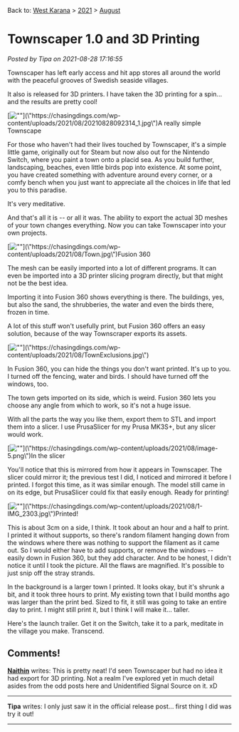 Back to: [West Karana](/posts/westkarana.md) > [2021](/posts/2021/westkarana.md) > [August](./westkarana.md)
# Townscaper 1.0 and 3D Printing

*Posted by Tipa on 2021-08-28 17:16:55*


Townscaper has left early access and hit app stores all around the world with the peaceful grooves of Swedish seaside villages.



It also is released for 3D printers. I have taken the 3D printing for a spin... and the results are pretty cool!





[![\"\"](\"https://chasingdings.com/wp-content/uploads/2021/08/20210828092314_1-1024x576.jpg\")](\"https://chasingdings.com/wp-content/uploads/2021/08/20210828092314_1.jpg\")A really simple Townscape

For those who haven't had their lives touched by Townscaper, it's a simple little game, originally out for Steam but now also out for the Nintendo Switch, where you paint a town onto a placid sea. As you build further, landscaping, beaches, even little birds pop into existence. At some point, you have created something with adventure around every corner, or a comfy bench when you just want to appreciate all the choices in life that led you to this paradise.



It's very meditative.



And that's all it is -- or all it was. The ability to export the actual 3D meshes of your town changes everything. Now you can take Townscaper into your own projects.



[![\"\"](\"https://chasingdings.com/wp-content/uploads/2021/08/Town-1024x719.jpg\")](\"https://chasingdings.com/wp-content/uploads/2021/08/Town.jpg\")Fusion 360

The mesh can be easily imported into a lot of different programs. It can even be imported into a 3D printer slicing program directly, but that might not be the best idea.



Importing it into Fusion 360 shows everything is there. The buildings, yes, but also the sand, the shrubberies, the water and even the birds there, frozen in time.



A lot of this stuff won't usefully print, but Fusion 360 offers an easy solution, because of the way Townscraper exports its assets.



[![\"\"](\"https://chasingdings.com/wp-content/uploads/2021/08/TownExclusions.jpg\")](\"https://chasingdings.com/wp-content/uploads/2021/08/TownExclusions.jpg\")

In Fusion 360, you can hide the things you don't want printed. It's up to you. I turned off the fencing, water and birds. I should have turned off the windows, too.



The town gets imported on its side, which is weird. Fusion 360 lets you choose any angle from which to work, so it's not a huge issue.



With all the parts the way you like them, export them to STL and import them into a slicer. I use PrusaSlicer for my Prusa MK3S+, but any slicer would work.



[![\"\"](\"https://chasingdings.com/wp-content/uploads/2021/08/image-5-1024x808.png\")](\"https://chasingdings.com/wp-content/uploads/2021/08/image-5.png\")In the slicer

You'll notice that this is mirrored from how it appears in Townscaper. The slicer could mirror it; the previous test I did, I noticed and mirrored it before I printed. I forgot this time, as it was similar enough. The model still came in on its edge, but PrusaSlicer could fix that easily enough. Ready for printing!



[![\"\"](\"https://chasingdings.com/wp-content/uploads/2021/08/1-IMG_2303.jpg\")](\"https://chasingdings.com/wp-content/uploads/2021/08/1-IMG_2303.jpg\")Printed!

This is about 3cm on a side, I think. It took about an hour and a half to print. I printed it without supports, so there's random filament hanging down from the windows where there was nothing to support the filament as it came out. So I would either have to add supports, or remove the windows -- easily down in Fusion 360, but they add character. And to be honest, I didn't notice it until I took the picture. All the flaws are magnified. It's possible to just snip off the stray strands.



In the background is a larger town I printed. It looks okay, but it's shrunk a bit, and it took three hours to print. My existing town that I build months ago was larger than the print bed. Sized to fit, it still was going to take an entire day to print. I might still print it, but I think I will make it... taller.





Here's the launch trailer. Get it on the Switch, take it to a park, meditate in the village you make. Transcend.





## Comments!

**[Naithin](https://www.timetoloot.com/)** writes: This is pretty neat! I'd seen Townscaper but had no idea it had export for 3D printing. Not a realm I've explored yet in much detail asides from the odd posts here and Unidentified Signal Source on it. xD

---

**Tipa** writes: I only just saw it in the official release post... first thing I did was try it out!

---

